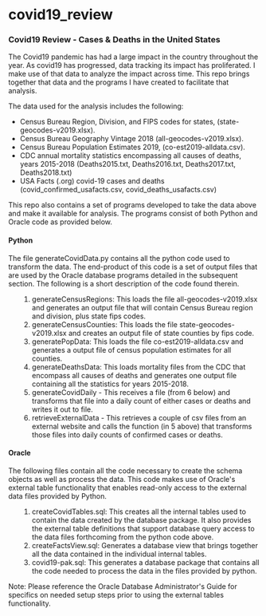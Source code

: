 # covid19_review

<h3> Covid19 Review - Cases & Deaths in the United States</h3>

<p> The Covid19 pandemic has had a large impact in the country throughout
    the year.  As covid19 has progressed, data tracking its impact has
    proliferated.  I make use of that data to analyze the impact across
    time.  This repo brings together that data and the programs I have 
    created to facilitate that analysis.
</p>
    
<p> The data used for the analysis includes the following:</p>
    <ul>
    <li> Census Bureau Region, Division, and FIPS codes for states, 
         (state-geocodes-v2019.xlsx).</li>
    <li> Census Bureau Geography Vintage 2018
         (all-geocodes-v2019.xlsx).</li>
    <li> Census Bureau Population Estimates 2019, (co-est2019-alldata.csv).</li>
    <li> CDC annual mortality statistics encompassing all causes of deaths, 
         years 2015-2018 (Deaths2015.txt, Deaths2016.txt, Deaths2017.txt, 
         Deaths2018.txt) </li>
    <li> USA Facts (.org) covid-19 cases and deaths (covid_confirmed_usafacts.csv,
         covid_deaths_usafacts.csv)
    </ul>
    
<p> This repo also contains a set of programs developed to take the data above and 
    make it available for analysis.  The programs consist of both Python and
    Oracle code as provided below.<p>
    
<h4> Python</h4>    
<p> The file generateCovidData.py contains all the python code used to transform
    the data.  The end-product of this code is a set of output files that are used
    by the Oracle database programs detailed in the subsequent section.  The following 
    is a short description of the code found therein.</p>
    <ul>
    <ol>
        <li> generateCensusRegions: This loads the file all-geocodes-v2019.xlsx
             and generates an output file that will contain Census Bureau region and division, 
             plus state fips codes.</li>
        <li> generateCensusCounties: This loads the file state-geocodes-v2019.xlsx 
             and creates an output file of state counties by fips code.</li>
        <li> generatePopData: This loads the file co-est2019-alldata.csv and 
             generates a output file of census population estimates for all counties.</li>
        <li> generateDeathsData: This loads mortality files from the CDC that 
             encompass all causes of deaths and generates one output file containing 
             all the statistics for years 2015-2018.
        <li> generateCovidDaily - This receives a file (from 6 below) and transforms 
             that file into a daily count of either cases or deaths and writes it 
             out to file.</li> 
        <li> retrieveExternalData - This retrieves a couple of csv files from an 
             external website and calls the function (in 5 above) that transforms 
             those files into daily counts of confirmed cases or deaths.</li>
    </ol>
    </ul>
<h4> Oracle </h4>
<p> The following files contain all the code necessary to create the schema objects as
    well as process the data.  This code makes use of Oracle's external table functionality
    that enables read-only access to the external data files provided by Python.  </p>
    <ul>
    <ol>
        <li> createCovidTables.sql: This creates all the internal tables used to contain 
             the data created by the database package.  It also provides the external table
             definitions that support database query access to the data files forthcoming 
             from the python code above.</li>
        <li> createFactsView.sql: Generates a database view that brings together all the
             data contained in the individual internal tables.</li>
        <li> covid19-pak.sql: This generates a database package that contains all the
             code needed to process the data in the files provided by python.</li>
    </ol>
    </ul>
<p> Note: Please reference the Oracle Database Administrator's Guide for specifics on
    needed setup steps prior to using the external tables functionality.</p>
